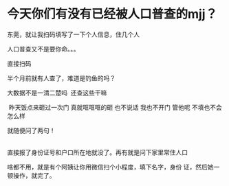 # 今天你们有没有已经被人口普查的mjj？


东莞，就让我扫码填写了一下个人信息，住几个人

人口普查又不是要你命。。。

直接扫码<img src="static/image/smiley/default/lol.gif" smilieid="12" border="0" alt="" />

半个月前就有人查了，难道是钓鱼的吗？

大数据不是一清二楚吗&nbsp;&nbsp;还查这些干嘛

<img src="static/image/smiley/yct/022.gif" smilieid="42" border="0" alt="" /> 昨天饭点来砸过一次门 真就哐哐哐的砸 也不说话 我也不开门 管他呢 不填也不会怎么样

就随便问了两句！<br />
<br />
<img src="static/image/smiley/default/lol.gif" smilieid="12" border="0" alt="" /><img src="static/image/smiley/default/lol.gif" smilieid="12" border="0" alt="" /><img src="static/image/smiley/default/lol.gif" smilieid="12" border="0" alt="" />

直接报了身份证号和户口所在地就没了。再有就是问下家里常住人口

啥都不用，就是有个阿姨让你用微信扫个小程度，填下名字，身份 证，然后她一顿操作，就完了。<img src="static/image/smiley/default/lol.gif" smilieid="12" border="0" alt="" />
